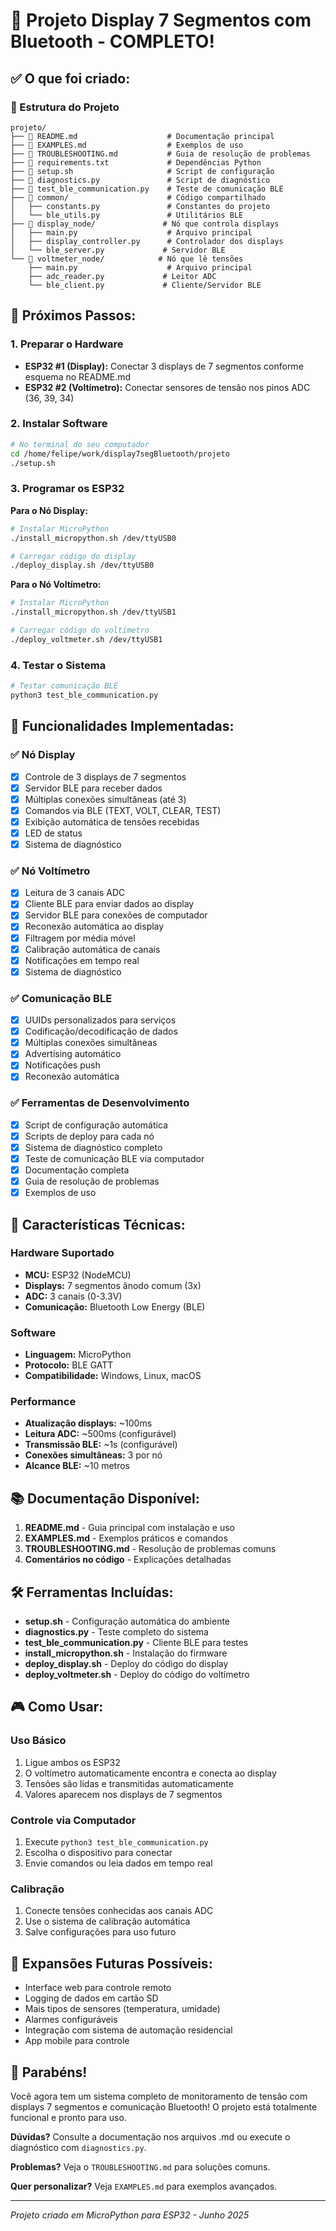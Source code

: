 # 🎉 Projeto Display 7 Segmentos com Bluetooth - COMPLETO!

## ✅ O que foi criado:

### 📁 Estrutura do Projeto
```
projeto/
├── 📄 README.md                    # Documentação principal
├── 📄 EXAMPLES.md                  # Exemplos de uso
├── 📄 TROUBLESHOOTING.md           # Guia de resolução de problemas
├── 📄 requirements.txt             # Dependências Python
├── 🔧 setup.sh                     # Script de configuração
├── 🔧 diagnostics.py               # Script de diagnóstico
├── 🔧 test_ble_communication.py    # Teste de comunicação BLE
├── 📁 common/                      # Código compartilhado
│   ├── constants.py               # Constantes do projeto
│   └── ble_utils.py               # Utilitários BLE
├── 📁 display_node/               # Nó que controla displays
│   ├── main.py                    # Arquivo principal
│   ├── display_controller.py      # Controlador dos displays
│   └── ble_server.py             # Servidor BLE
└── 📁 voltmeter_node/            # Nó que lê tensões
    ├── main.py                    # Arquivo principal
    ├── adc_reader.py             # Leitor ADC
    └── ble_client.py             # Cliente/Servidor BLE
```

## 🚀 Próximos Passos:

### 1. Preparar o Hardware
- **ESP32 #1 (Display):** Conectar 3 displays de 7 segmentos conforme esquema no README.md
- **ESP32 #2 (Voltímetro):** Conectar sensores de tensão nos pinos ADC (36, 39, 34)

### 2. Instalar Software
```bash
# No terminal do seu computador
cd /home/felipe/work/display7segBluetooth/projeto
./setup.sh
```

### 3. Programar os ESP32

**Para o Nó Display:**
```bash
# Instalar MicroPython
./install_micropython.sh /dev/ttyUSB0

# Carregar código do display
./deploy_display.sh /dev/ttyUSB0
```

**Para o Nó Voltímetro:**
```bash
# Instalar MicroPython  
./install_micropython.sh /dev/ttyUSB1

# Carregar código do voltímetro
./deploy_voltmeter.sh /dev/ttyUSB1
```

### 4. Testar o Sistema
```bash
# Testar comunicação BLE
python3 test_ble_communication.py
```

## 🔧 Funcionalidades Implementadas:

### ✅ Nó Display
- [x] Controle de 3 displays de 7 segmentos
- [x] Servidor BLE para receber dados
- [x] Múltiplas conexões simultâneas (até 3)
- [x] Comandos via BLE (TEXT, VOLT, CLEAR, TEST)
- [x] Exibição automática de tensões recebidas
- [x] LED de status
- [x] Sistema de diagnóstico

### ✅ Nó Voltímetro  
- [x] Leitura de 3 canais ADC
- [x] Cliente BLE para enviar dados ao display
- [x] Servidor BLE para conexões de computador
- [x] Reconexão automática ao display
- [x] Filtragem por média móvel
- [x] Calibração automática de canais
- [x] Notificações em tempo real
- [x] Sistema de diagnóstico

### ✅ Comunicação BLE
- [x] UUIDs personalizados para serviços
- [x] Codificação/decodificação de dados
- [x] Múltiplas conexões simultâneas
- [x] Advertising automático
- [x] Notificações push
- [x] Reconexão automática

### ✅ Ferramentas de Desenvolvimento
- [x] Script de configuração automática
- [x] Scripts de deploy para cada nó
- [x] Sistema de diagnóstico completo
- [x] Teste de comunicação BLE via computador
- [x] Documentação completa
- [x] Guia de resolução de problemas
- [x] Exemplos de uso

## 🎯 Características Técnicas:

### Hardware Suportado
- **MCU:** ESP32 (NodeMCU)
- **Displays:** 7 segmentos ânodo comum (3x)
- **ADC:** 3 canais (0-3.3V)
- **Comunicação:** Bluetooth Low Energy (BLE)

### Software
- **Linguagem:** MicroPython
- **Protocolo:** BLE GATT
- **Compatibilidade:** Windows, Linux, macOS

### Performance
- **Atualização displays:** ~100ms
- **Leitura ADC:** ~500ms (configurável)
- **Transmissão BLE:** ~1s (configurável)
- **Conexões simultâneas:** 3 por nó
- **Alcance BLE:** ~10 metros

## 📚 Documentação Disponível:

1. **README.md** - Guia principal com instalação e uso
2. **EXAMPLES.md** - Exemplos práticos e comandos
3. **TROUBLESHOOTING.md** - Resolução de problemas comuns
4. **Comentários no código** - Explicações detalhadas

## 🛠️ Ferramentas Incluídas:

- **setup.sh** - Configuração automática do ambiente
- **diagnostics.py** - Teste completo do sistema
- **test_ble_communication.py** - Cliente BLE para testes
- **install_micropython.sh** - Instalação do firmware
- **deploy_display.sh** - Deploy do código do display
- **deploy_voltmeter.sh** - Deploy do código do voltímetro

## 🎮 Como Usar:

### Uso Básico
1. Ligue ambos os ESP32
2. O voltímetro automaticamente encontra e conecta ao display
3. Tensões são lidas e transmitidas automaticamente
4. Valores aparecem nos displays de 7 segmentos

### Controle via Computador
1. Execute `python3 test_ble_communication.py`
2. Escolha o dispositivo para conectar
3. Envie comandos ou leia dados em tempo real

### Calibração
1. Conecte tensões conhecidas aos canais ADC
2. Use o sistema de calibração automática
3. Salve configurações para uso futuro

## 🔮 Expansões Futuras Possíveis:

- Interface web para controle remoto
- Logging de dados em cartão SD
- Mais tipos de sensores (temperatura, umidade)
- Alarmes configuráveis
- Integração com sistema de automação residencial
- App mobile para controle

## 🎉 Parabéns!

Você agora tem um sistema completo de monitoramento de tensão com displays 7 segmentos e comunicação Bluetooth! O projeto está totalmente funcional e pronto para uso.

**Dúvidas?** Consulte a documentação nos arquivos .md ou execute o diagnóstico com `diagnostics.py`.

**Problemas?** Veja o `TROUBLESHOOTING.md` para soluções comuns.

**Quer personalizar?** Veja `EXAMPLES.md` para exemplos avançados.

---
*Projeto criado em MicroPython para ESP32 - Junho 2025*
